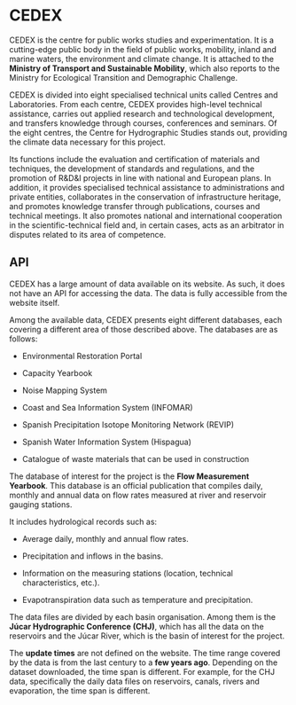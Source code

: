 # CEDEX
CEDEX is the centre for public works studies and experimentation. It is a cutting-edge public body in the field of public works, mobility, inland and marine waters, the environment and climate change. It is attached to the **Ministry of Transport and Sustainable Mobility**, which also reports to the Ministry for Ecological Transition and Demographic Challenge.  

CEDEX is divided into eight specialised technical units called Centres and Laboratories. From each centre, CEDEX provides high-level technical assistance, carries out applied research and technological development, and transfers knowledge through courses, conferences and seminars. Of the eight centres, the Centre for Hydrographic Studies stands out, providing the climate data necessary for this project. 

Its functions include the evaluation and certification of materials and techniques, the development of standards and regulations, and the promotion of R&D&I projects in line with national and European plans. In addition, it provides specialised technical assistance to administrations and private entities, collaborates in the conservation of infrastructure heritage, and promotes knowledge transfer through publications, courses and technical meetings. It also promotes national and international cooperation in the scientific-technical field and, in certain cases, acts as an arbitrator in disputes related to its area of competence. 
 
## API
CEDEX has a large amount of data available on its website. As such, it does not have an API for accessing the data. The data is fully accessible from the website itself.  

Among the available data, CEDEX presents eight different databases, each covering a different area of those described above. The databases are as follows: 

- Environmental Restoration Portal 

- Capacity Yearbook 

- Noise Mapping System 

- Coast and Sea Information System (INFOMAR) 

- Spanish Precipitation Isotope Monitoring Network (REVIP) 

- Spanish Water Information System (Hispagua) 

- Catalogue of waste materials that can be used in construction 

The database of interest for the project is the **Flow Measurement Yearbook**. This database is an official publication that compiles daily, monthly and annual data on flow rates measured at river and reservoir gauging stations. 

It includes hydrological records such as: 

- Average daily, monthly and annual flow rates. 

- Precipitation and inflows in the basins.

- Information on the measuring stations (location, technical characteristics, etc.).

- Evapotranspiration data such as temperature and precipitation. 

The data files are divided by each basin organisation. Among them is the **Júcar Hydrographic Conference (CHJ)**, which has all the data on the reservoirs and the Júcar River, which is the basin of interest for the project. 

The **update times** are not defined on the website. The time range covered by the data is from the last century to a **few years ago**. Depending on the dataset downloaded, the time span is different. For example, for the CHJ data, specifically the daily data files on reservoirs, canals, rivers and evaporation, the time span is different. 
<!-- 
??? info "More information"
    Access to CEDEX data is direct. No API is provided for requesting data. Therefore, data can be downloaded directly from the databases and  [information portals section](https://www.cedex.es/bases-de-datos-y-portales-de-informacion) of the [CEDEX website](https://www.cedex.es/).  

    The databases and information portals page contains eight different databases, each covering a different subject area. The database of interest for the project is the [Yearbook of Gauging Stations](https://ceh.cedex.es/anuarioaforos/demarcaciones.asp). It contains different web links depending on the basin organisation of interest. The basin organisations correspond to the different rivers in Spain. 

    Once you have accessed the basin organisation of interest, in this case the Júcar basin, a new window opens with a list of links to different data sets in ‘csv’ format. To understand the different data sets, CEDEX has created a pdf file called [Descripción_Tablas_Júcar](https://ceh.cedex.es/anuarioaforos/anuario-2020-2021/JUCAR/Descripci%C3%B3n_def_Tablas.pdf ) which describes each of them and defines the fields and units. Finally, the data file can be downloaded immediately after clicking on the link.   -->